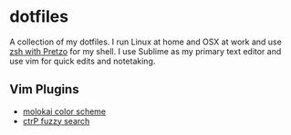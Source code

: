 # dotfiles

A collection of my dotfiles. I run Linux at home and OSX at work and use
[zsh with Pretzo](https://github.com/sorin-ionescu/prezto) for my shell.
I use Sublime as my primary text editor and use vim for quick edits and notetaking.

## Vim Plugins
- [molokai color scheme](https://github.com/tomasr/molokai)
- [ctrP fuzzy search](https://github.com/kien/ctrlp.vim)
